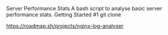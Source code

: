 Server Performance Stats
A bash script to analyse basic server performance stats.
Getting Started
#1 git clone 

https://roadmap.sh/projects/nginx-log-analyser
